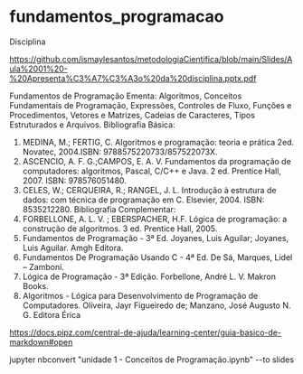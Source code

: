 # fundamentos_programacao
Disciplina

https://github.com/ismaylesantos/metodologiaCientifica/blob/main/Slides/Aula%2001%20-%20Apresenta%C3%A7%C3%A3o%20da%20disciplina.pptx.pdf

Fundamentos de Programação
 Ementa:
 Algoritmos, Conceitos Fundamentais de Programação, Expressões, Controles de Fluxo, Funções e
 Procedimentos, Vetores e Matrizes, Cadeias de Caracteres, Tipos Estruturados e Arquivos.
 Bibliografia Básica:
 1. MEDINA, M.; FERTIG, C. Algoritmos e programação: teoria e prática 2ed. Novatec, 2004.ISBN:
 9788575220733/857522073X.
 2. ASCENCIO, A. F. G.;CAMPOS, E. A. V. Fundamentos da programação de computadores: algoritmos,
 Pascal, C/C++ e Java. 2 ed. Prentice Hall, 2007. ISBN: 978576051480.
 3. CELES, W.; CERQUEIRA, R.; RANGEL, J. L. Introdução à estrutura de dados: com técnica de
 programação em C. Elsevier, 2004. ISBN: 8535212280.
 Bibliografia Complementar:
 1. FORBELLONE, A. L. V. ; EBERSPACHER, H.F. Lógica de programação: a construção de algoritmos. 3
 ed. Prentice Hall, 2005.
 2. Fundamentos de Programação - 3ª Ed. Joyanes, Luis Aguilar; Joyanes, Luis Aguilar. Amgh Editora.
 3. Fundamentos De Programação Usando C - 4ª Ed. De Sá, Marques, Lidel – Zamboni.
 4. Lógica de Programação - 3ª Edição. Forbellone, André L. V. Makron Books.
 5. Algoritmos - Lógica para Desenvolvimento de Programação de Computadores. Oliveira, Jayr
 Figueiredo de; Manzano, José Augusto N. G. Editora Érica
 
 
 https://docs.pipz.com/central-de-ajuda/learning-center/guia-basico-de-markdown#open


jupyter nbconvert "unidade 1 - Conceitos de Programação.ipynb" --to slides